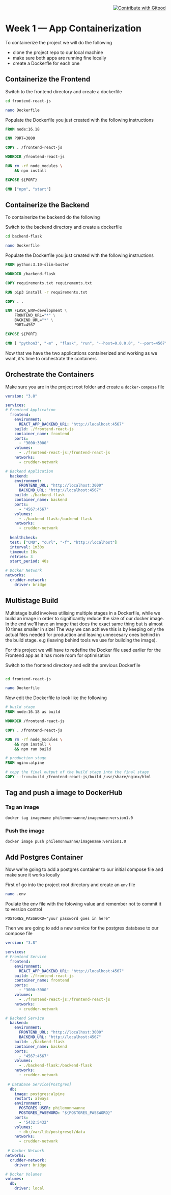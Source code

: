 <p align=right> 
<a href="https://gitpod.io/#https://github.com/philemonnwanne/aws-bootcamp-cruddur-2023">
  <img
    src="https://img.shields.io/badge/Contribute%20with-Gitpod-908a85?logo=gitpod"
    alt="Contribute with Gitpod"
    style="text-align: right"
  />
</a>
</p>

# Week 1 — App Containerization

To containerize the project we will do the following
- clone the project repo to our local machine 
- make sure both apps are running fine locally 
- create a Dockerfle for each one

## Containerize the Frontend

Switch to the frontend directory and create a dockerfile
```bash
cd frontend-react-js

nano Dockerfile
```

Populate the Dockerfile you just created with the following instructions
```dockerfile
FROM node:16.18

ENV PORT=3000

COPY . /frontend-react-js

WORKDIR /frontend-react-js

RUN rm -rf node_modules \
    && npm install

EXPOSE ${PORT}

CMD ["npm", "start"]
```


## Containerize the Backend

To containerize the backend do the following

Switch to the backend directory and create a dockerfile
```bash
cd backend-flask

nano Dockerfile
```

Populate the Dockerfile you just created with the following instructions
```dockerfile
FROM python:3.10-slim-buster

WORKDIR /backend-flask

COPY requirements.txt requirements.txt

RUN pip3 install -r requirements.txt

COPY . .

ENV FLASK_ENV=development \
    FRONTEND_URL="*" \
    BACKEND_URL="*" \
    PORT=4567

EXPOSE ${PORT}

CMD [ "python3", "-m" , "flask", "run", "--host=0.0.0.0", "--port=4567"]
```

Now that we have the two applications containerized and working as we want, it's time to orchestrate the containers

## Orchestrate the Containers

Make sure you are in the project root folder and create a `docker-compose` file

```yaml
version: "3.8"

services:
# Frontend Application
  frontend:
    environment:
      REACT_APP_BACKEND_URL: "http://localhost:4567"
    build: ./frontend-react-js
    container_name: frontend
    ports:
      - "3000:3000"
    volumes:
      - ./frontend-react-js:/frontend-react-js
    networks:
      - crudder-network

# Backend Application
  backend:
    environment:
      FRONTEND_URL: "http://localhost:3000"
      BACKEND_URL: "http://localhost:4567"
    build: ./backend-flask
    container_name: backend
    ports:
      - "4567:4567"
    volumes:
      - ./backend-flask:/backend-flask
    networks:
      - crudder-network
      
  healthcheck:
  test: ["CMD", "curl", "-f", "http://localhost"]
  interval: 1m30s
  timeout: 10s
  retries: 3
  start_period: 40s

# Docker Network
networks:
  crudder-network:
    driver: bridge
```


## Multistage Build

Multistage build involves utilising multiple stages in a Dockerfile, while we build an image in order to significantly reduce the size of our docker image. In the end we’ll have an image that does the exact same thing but is almost 10 times smaller in size! The way we can achieve this is by keeping only the actual files needed for production and leaving unnecesary ones behind in the build stage. e.g (leaving behind tools we use for building the image).

For this project we will have to redefine the Docker file used earlier for the Frontend app as it has more room for optimisation

Switch to the frontend directory and edit the previous Dockerfile

```bash

cd frontend-react-js

nano Dockerfile
```

Now edit the Dockerfile to look like the following

```dockerfile
# build stage
FROM node:16.18 as build

WORKDIR /frontend-react-js

COPY . /frontend-react-js

RUN rm -rf node_modules \
    && npm install \
    && npm run build

# production stage
FROM nginx:alpine

# copy the final output of the build stage into the final stage
COPY --from=build /frontend-react-js/build /usr/share/nginx/html
```

## Tag and push a image to DockerHub

### Tag an image

```bash
docker tag imagename philemonnwanne/imagename:version1.0
```

### Push the image
```bash
docker image push philemonnwanne/imagename:version1.0
```


## Add Postgres Container

Now we're going to add a postgres container to our initial compose file and make sure it works locally

First of go into the project root directory and create an `env` file

```bash
nano .env
```

Poulate the env file with the folowing value and remember not to commit it to version control

```env
POSTGRES_PASSWORD="your password goes in here"
```

Then we are going to add a new service for the postgres database to our compose file

```yaml
version: "3.8"

services:
# Frontend Service
  frontend:
    environment:
      REACT_APP_BACKEND_URL: "http://localhost:4567"
    build: ./frontend-react-js
    container_name: frontend
    ports:
      - "3000:3000"
    volumes:
      - ./frontend-react-js:/frontend-react-js
    networks:
      - crudder-network

# Backend Service
  backend:
    environment:
      FRONTEND_URL: "http://localhost:3000"
      BACKEND_URL: "http://localhost:4567"
    build: ./backend-flask
    container_name: backend
    ports:
      - "4567:4567"
    volumes:
      - ./backend-flask:/backend-flask
    networks:
      - crudder-network
      
 # Database Service[Postgres]
  db:
    image: postgres:alpine
    restart: always
    environment:
      POSTGRES_USER: philemonnwanne
      POSTGRES_PASSWORD: "${POSTGRES_PASSWORD}"
    ports:
      - '5432:5432'
    volumes:
      - db:/var/lib/postgresql/data
    networks:
      - crudder-network
      
 # Docker Network
networks:
  crudder-network:
    driver: bridge

# Docker Volumes
volumes:
  db:
    driver: local
```
